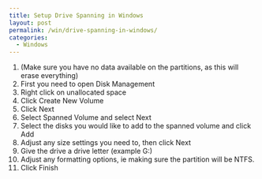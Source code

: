 ```yaml
---
title: Setup Drive Spanning in Windows
layout: post
permalink: /win/drive-spanning-in-windows/
categories:
  - Windows
---
```

  1. (Make sure you have no data available on the partitions, as this will erase everything)
  2. First you need to open Disk Management
  3. Right click on unallocated space
  4. Click Create New Volume
  5. Click Next
  6. Select Spanned Volume and select Next
  7. Select the disks you would like to add to the spanned volume and click Add
  8. Adjust any size settings you need to, then click Next
  9. Give the drive a drive letter (example G:)
 10. Adjust any formatting options, ie making sure the partition will be NTFS.
 11. Click Finish
